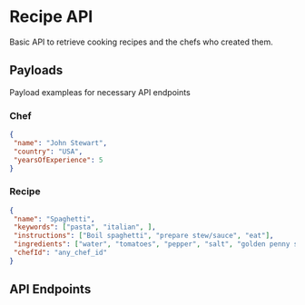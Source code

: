 # Recipe API

Basic API to retrieve cooking recipes and the chefs who created them.

## Payloads

Payload exampleas for necessary API endpoints

### Chef

```json
{
 "name": "John Stewart",
 "country": "USA",
 "yearsOfExperience": 5
}
```

### Recipe

```json
{
 "name": "Spaghetti",
 "keywords": ["pasta", "italian", ],
 "instructions": ["Boil spaghetti", "prepare stew/sauce", "eat"],
 "ingredients": ["water", "tomatoes", "pepper", "salt", "golden penny spaghetti"],
 "chefId": "any_chef_id"
}
```

## API Endpoints
